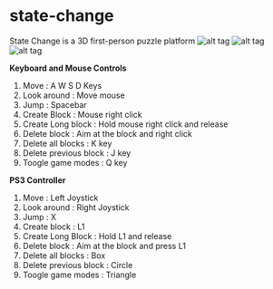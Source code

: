 # state-change
State Change is a 3D first-person puzzle platform
![alt tag](https://github.com/mmowbray/state-change/blob/master/Screenshots/screenshot1.png)
![alt tag](https://github.com/mmowbray/state-change/blob/master/Screenshots/screenshot2.png)
![alt tag](https://github.com/mmowbray/state-change/blob/master/Screenshots/screenshot3.png)

**Keyboard and Mouse Controls**

1. Move 			     : A W S D Keys
2. Look around			 : Move mouse
3. Jump 				 : Spacebar
4. Create Block 		 : Mouse right click
5. Create Long block 	 : Hold mouse right click and release
6. Delete block 		 : Aim at the block and right click
7. Delete all blocks 	 : K key
8. Delete previous block : J key
9. Toogle game modes 	 : Q key

**PS3 Controller**

1. Move 				 : Left Joystick
2. Look around 			 : Right Joystick
3. Jump 				 : X
4. Create block    		 : L1
5. Create Long Block 	 : Hold L1 and release
6. Delete block 	 	 : Aim at the block and press L1
7. Delete all blocks 	 : Box
8. Delete previous block : Circle
9. Toogle game modes 	 : Triangle
